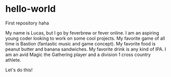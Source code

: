 # hello-world
First repository haha

My name is Lucas, but I go by feverbrew or fever online. 
I am an aspiring young coder looking to work on some cool projects.
My favorite game of all time is Bastion (fantastic music and game concept).
My favorite food is peanut butter and banana sandwiches.
My favorite drink is any kind of IPA.
I am an avid Magic the Gathering player and a division 1 cross country athlete.

Let's do this!
